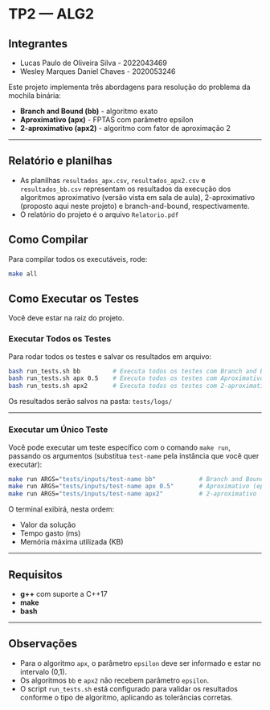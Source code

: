 # TP2 — ALG2

## Integrantes
- Lucas Paulo de Oliveira Silva - 2022043469
- Wesley Marques Daniel Chaves - 2020053246

Este projeto implementa três abordagens para resolução do problema da mochila binária:  
- **Branch and Bound (bb)** - algoritmo exato  
- **Aproximativo (apx)** - FPTAS com parâmetro epsilon  
- **2-aproximativo (apx2)** - algoritmo com fator de aproximação 2 

---
## Relatório e planilhas
- As planilhas `resultados_apx.csv`, `resultados_apx2.csv` e `resultados_bb.csv` representam os resultados da execução dos algoritmos aproximativo (versão vista em sala de aula), 2-aproximativo (proposto aqui neste projeto) e branch-and-bound, respectivamente.
- O relatório do projeto é o arquivo `Relatorio.pdf`

## Como Compilar

Para compilar todos os executáveis, rode:

```bash
make all
```

## Como Executar os Testes
Você deve estar na raiz do projeto.

### Executar Todos os Testes

Para rodar todos os testes e salvar os resultados em arquivo:

```bash
bash run_tests.sh bb         # Executa todos os testes com Branch and Bound
bash run_tests.sh apx 0.5    # Executa todos os testes com Aproximativo (epsilon obrigatório)
bash run_tests.sh apx2       # Executa todos os testes com 2-aproximativo
```

Os resultados serão salvos na pasta: `tests/logs/`

---

### Executar um Único Teste

Você pode executar um teste específico com o comando `make run`, passando os argumentos (substitua `test-name` pela instância que você quer executar):

```bash
make run ARGS="tests/inputs/test-name bb"            # Branch and Bound
make run ARGS="tests/inputs/test-name apx 0.5"       # Aproximativo (epsilon obrigatório)
make run ARGS="tests/inputs/test-name apx2"          # 2-aproximativo
```

O terminal exibirá, nesta ordem:  
- Valor da solução  
- Tempo gasto (ms)  
- Memória máxima utilizada (KB)  

---

## Requisitos

- **g++** com suporte a C++17  
- **make**  
- **bash**

---

## Observações

- Para o algoritmo `apx`, o parâmetro `epsilon` deve ser informado e estar no intervalo (0,1).  
- Os algoritmos `bb` e `apx2` não recebem parâmetro `epsilon`.  
- O script `run_tests.sh` está configurado para validar os resultados conforme o tipo de algoritmo, aplicando as tolerâncias corretas.
